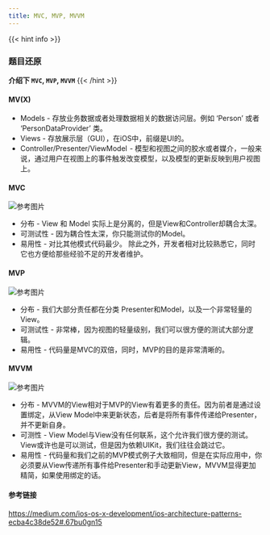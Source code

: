 ```yaml
---
title: MVC, MVP, MVVM
---
```


{{< hint info >}}
### 题目还原

**介绍下 `MVC`, `MVP`, `MVVM`**
{{< /hint >}}

#### MV(X)

* Models - 存放业务数据或者处理数据相关的数据访问层。例如 ‘Person’ 或者 ‘PersonDataProvider’ 类。
* Views - 存放展示层（GUI），在iOS中，前缀是UI的。
* Controller/Presenter/ViewModel  -  模型和视图之间的胶水或者媒介，一般来说，通过用户在视图上的事件触发改变模型，以及模型的更新反映到用户视图上。
 
#### MVC
![参考图片](../912/1.png)
* 分布 - View 和 Model 实际上是分离的，但是View和Controller却耦合太深。
* 可测试性 - 因为耦合性太深，你只能测试你的Model。
* 易用性 - 对比其他模式代码最少。 除此之外，开发者相对比较熟悉它，同时它也方便给那些经验不足的开发者维护。


#### MVP
![参考图片](../912/2.png)
* 分布 -  我们大部分责任都在分类 Presenter和Model，以及一个非常轻量的View。
* 可测试性 -  非常棒，因为视图的轻量级别，我们可以很方便的测试大部分逻辑。
* 易用性 - 代码量是MVC的双倍，同时，MVP的目的是非常清晰的。

#### MVVM
![参考图片](../912/3.png)
* 分布 - MVVM的View相对于MVP的View有着更多的责任。因为前者是通过设置绑定，从View Model中来更新状态，后者是将所有事件传递给Presenter，并不更新自身。
* 可测性 -  View Model与View没有任何联系，这个允许我们很方便的测试。View或许也是可以测试，但是因为依赖UIKit，我们往往会跳过它。
* 易用性 - 代码量和我们之前的MVP模式例子大致相同，但是在实际应用中，你必须要从View传递所有事件给Presenter和手动更新View，MVVM显得更加精简，如果使用绑定的话。


#### 参考链接
https://medium.com/ios-os-x-development/ios-architecture-patterns-ecba4c38de52#.67bu0gn15
